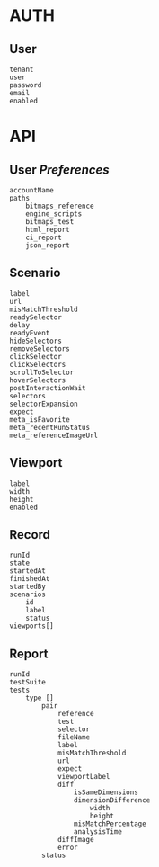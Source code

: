 # AUTH

## User
    tenant
    user
    password
    email
    enabled



# API

## User                                     *Preferences*
    accountName
    paths
        bitmaps_reference
        engine_scripts
        bitmaps_test
        html_report
        ci_report
        json_report


## Scenario
    label
    url
    misMatchThreshold
    readySelector
    delay
    readyEvent
    hideSelectors
    removeSelectors
    clickSelector
    clickSelectors
    scrollToSelector
    hoverSelectors
    postInteractionWait
    selectors
    selectorExpansion
    expect
    meta_isFavorite
    meta_recentRunStatus
    meta_referenceImageUrl


## Viewport
    label
    width
    height
    enabled


## Record
    runId
    state
    startedAt
    finishedAt
    startedBy
    scenarios
        id
        label
        status
    viewports[]


## Report
    runId
    testSuite
    tests
        type []
            pair 
                reference
                test
                selector
                fileName
                label
                misMatchThreshold
                url
                expect
                viewportLabel
                diff
                    isSameDimensions
                    dimensionDifference
                        width
                        height
                    misMatchPercentage
                    analysisTime
                diffImage
                error
            status

